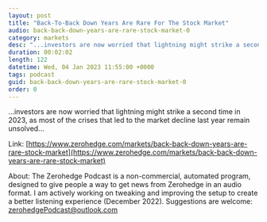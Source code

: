 ```yaml
---
layout: post
title: "Back-To-Back Down Years Are Rare For The Stock Market"
audio: back-back-down-years-are-rare-stock-market-0
category: markets
desc: "...investors are now worried that lightning might strike a second time in 2023, as most of the crises that led to the market decline last year remain unsolved..."
duration: 00:02:02
length: 122
datetime: Wed, 04 Jan 2023 11:55:00 +0000
tags: podcast
guid: back-back-down-years-are-rare-stock-market-0
order: 0
---
```

...investors are now worried that lightning might strike a second time in 2023, as most of the crises that led to the market decline last year remain unsolved...

Link: [https://www.zerohedge.com/markets/back-back-down-years-are-rare-stock-market](https://www.zerohedge.com/markets/back-back-down-years-are-rare-stock-market)

About: The Zerohedge Podcast is a non-commercial, automated program, designed to give people a way to get news from Zerohedge in an audio format.  I am actively working on tweaking and improving the setup to create a better listening experience (December 2022).  Suggestions are welcome: [zerohedgePodcast@outlook.com](mailto:zerohedgePodcast@outlook.com)